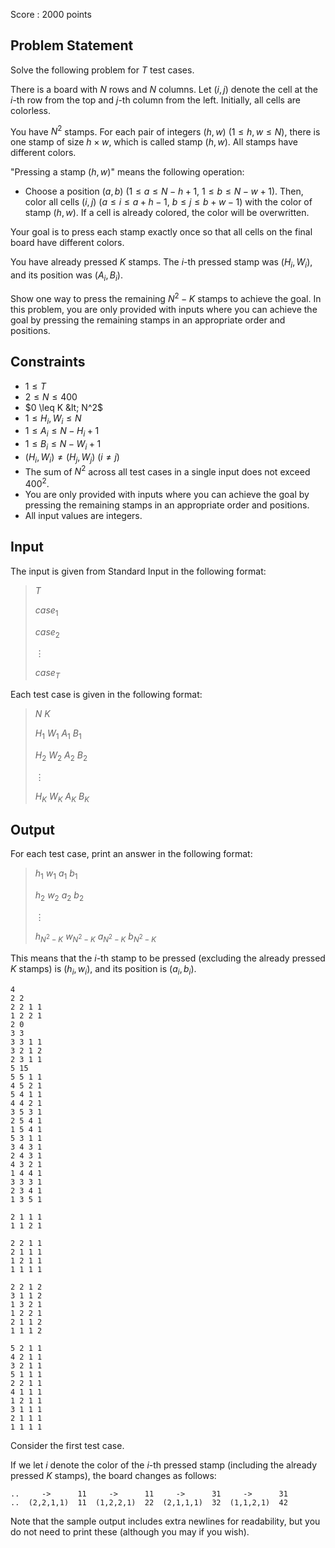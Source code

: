 Score : $2000$ points

## Problem Statement

Solve the following problem for $T$ test cases.

There is a board with $N$ rows and $N$ columns. Let $(i,j)$ denote the cell at the $i$-th row from the top and $j$-th column from the left. Initially, all cells are colorless.

You have $N^2$ stamps. For each pair of integers $(h,w)$ ($1 \leq h,w \leq N$), there is one stamp of size $h \times w$, which is called stamp $(h,w)$. All stamps have different colors.

"Pressing a stamp $(h,w)$" means the following operation:

- Choose a position $(a,b)$ ($1 \leq a \leq N-h+1,\ 1 \leq b \leq N-w+1$). Then, color all cells $(i,j)$ ($a \leq i \leq a+h-1$, $b \leq j \leq b+w-1$) with the color of stamp $(h,w)$. If a cell is already colored, the color will be overwritten.

Your goal is to press each stamp exactly once so that all cells on the final board have different colors.

You have already pressed $K$ stamps. The $i$-th pressed stamp was $(H_i,W_i)$, and its position was $(A_i,B_i)$.

Show one way to press the remaining $N^2-K$ stamps to achieve the goal. 
In this problem, you are only provided with inputs where you can achieve the goal by pressing the remaining stamps in an appropriate order and positions.

## Constraints

- $1 \leq T$
- $2 \leq N \leq 400$
- $0 \leq K &lt; N^2$
- $1 \leq H_i,W_i \leq N$
- $1 \leq A_i \leq N-H_i+1$
- $1 \leq B_i \leq N-W_i+1$
- $(H_i,W_i) \neq (H_j,W_j)$ ($i \neq j$)
- The sum of $N^2$ across all test cases in a single input does not exceed $400^2$.
- You are only provided with inputs where you can achieve the goal by pressing the remaining stamps in an appropriate order and positions.
- All input values are integers.

## Input

The input is given from Standard Input in the following format:

> $T$
> 
> $case_1$
> 
> $case_2$
> 
> $\vdots$
> 
> $case_T$

Each test case is given in the following format:

> $N$ $K$
> 
> $H_1$ $W_1$ $A_1$ $B_1$
> 
> $H_2$ $W_2$ $A_2$ $B_2$
> 
> $\vdots$
> 
> $H_K$ $W_K$ $A_K$ $B_K$

## Output

For each test case, print an answer in the following format:

> $h_1$ $w_1$ $a_1$ $b_1$
> 
> $h_2$ $w_2$ $a_2$ $b_2$
> 
> $\vdots$
> 
> $h_{N^2-K}$ $w_{N^2-K}$ $a_{N^2-K}$ $b_{N^2-K}$

This means that the $i$-th stamp to be pressed (excluding the already pressed $K$ stamps) is $(h_i,w_i)$, and its position is $(a_i,b_i)$.

```input1
4
2 2
2 2 1 1
1 2 2 1
2 0
3 3
3 3 1 1
3 2 1 2
2 3 1 1
5 15
5 5 1 1
4 5 2 1
5 4 1 1
4 4 2 1
3 5 3 1
2 5 4 1
1 5 4 1
5 3 1 1
3 4 3 1
2 4 3 1
4 3 2 1
1 4 4 1
3 3 3 1
2 3 4 1
1 3 5 1
```

```output1
2 1 1 1
1 1 2 1

2 2 1 1
2 1 1 1
1 2 1 1
1 1 1 1

2 2 1 2
3 1 1 2
1 3 2 1
1 2 2 1
2 1 1 2
1 1 1 2

5 2 1 1
4 2 1 1
3 2 1 1
5 1 1 1
2 2 1 1
4 1 1 1
1 2 1 1
3 1 1 1
2 1 1 1
1 1 1 1
```

Consider the first test case.

If we let $i$ denote the color of the $i$-th pressed stamp (including the already pressed $K$ stamps), the board changes as follows:

```output1
..     ->      11     ->      11     ->      31     ->      31
..  (2,2,1,1)  11  (1,2,2,1)  22  (2,1,1,1)  32  (1,1,2,1)  42
```

Note that the sample output includes extra newlines for readability, but you do not need to print these (although you may if you wish).